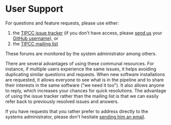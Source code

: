# User Support

For questions and feature requests, please use either:

1. the [TIPCC issue tracker](https://github.com/UCSF-TI/TIPCC/issues) (if you don't have access, please [send us](../about/contact.html) your [GitHub username](https://github.com/join)), or
2. the [TIPCC mailing list](mailto:TIPCC@listsrv.ucsf.edu)

These forums are monitored by the system administrator among others.

There are several advantages of using these communal resources.  For instance, if multiple users experience the same issues, it helps avoiding duplicating similar questions and requests.  When new software installations are requested, it allows everyone to see what is in the pipeline and to share their interests in the same software ("we need it too").  It also allows anyone to reply, which increases your chances for quick resolutions.  The advantage of using the issue tracker rather than the mailing list is that we can easily refer back to previously resolved issues and answers.

If you have requests that you rather prefer to address directly to the systems administrator, please don't hesitate [sending him an email](../about/contact.html).
